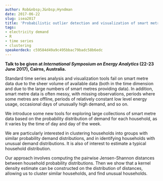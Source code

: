 ```yaml
---
author: Rob&nbsp;J&nbsp;Hyndman
date: 2017-06-22
slug: isea2017
title: 'Probabilistic outlier detection and visualization of smart metre data'
tags:
- electricity demand
- R
- time series
- clustering
speakerdeck: c59584d49a9c495bbac79badc58b6edc
---
```


**Talk to be given at *International Symposium on Energy Analytics* (22-23 June 2017), Cairns, Australia.**

Standard time series analysis and visualization tools fail on smart metre data due to the sheer volume of available data (both in the time dimension and due to the large numbers of smart metres providing data). In addition, smart metre data is often messy, with missing observations, periods where some metres are offline, periods of relatively constant low level energy usage, occasional days of unusually high demand, and so on.

We introduce some new tools for exploring large collections of smart metre data based on the probability distribution of demand for each household, as it varies by the time of day and day of the week.

We are particularly interested in clustering households into groups with similar probability demand distributions, and in identifying households with unusual demand distributions. It is also of interest to estimate a typical household distribution.

Our approach involves computing the pairwise Jensen-Shannon distances between household probability distributions. Then we show that a kernel density estimate can be constructed on the distribution of distances, allowing us to cluster similar households, and find unusual households.

